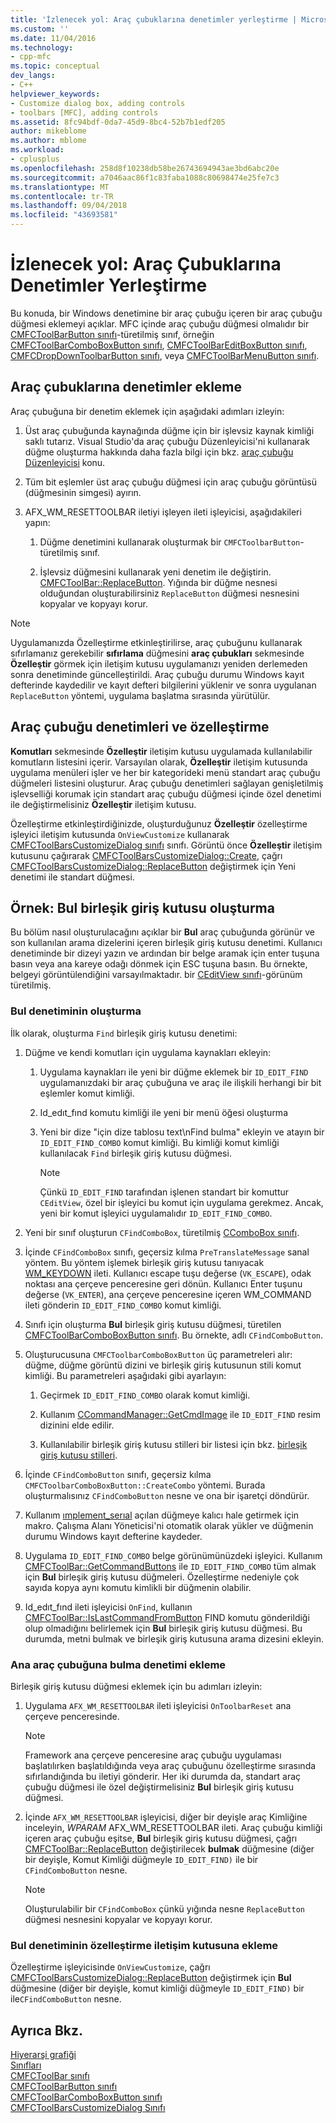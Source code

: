 ```yaml
---
title: 'İzlenecek yol: Araç çubuklarına denetimler yerleştirme | Microsoft Docs'
ms.custom: ''
ms.date: 11/04/2016
ms.technology:
- cpp-mfc
ms.topic: conceptual
dev_langs:
- C++
helpviewer_keywords:
- Customize dialog box, adding controls
- toolbars [MFC], adding controls
ms.assetid: 8fc94bdf-0da7-45d9-8bc4-52b7b1edf205
author: mikeblome
ms.author: mblome
ms.workload:
- cplusplus
ms.openlocfilehash: 258d8f10238db58be26743694943ae3bd6abc20e
ms.sourcegitcommit: a7046aac86f1c83faba1088c80698474e25fe7c3
ms.translationtype: MT
ms.contentlocale: tr-TR
ms.lasthandoff: 09/04/2018
ms.locfileid: "43693581"
---
```

# <a name="walkthrough-putting-controls-on-toolbars"></a>İzlenecek yol: Araç Çubuklarına Denetimler Yerleştirme
Bu konuda, bir Windows denetimine bir araç çubuğu içeren bir araç çubuğu düğmesi eklemeyi açıklar. MFC içinde araç çubuğu düğmesi olmalıdır bir [CMFCToolBarButton sınıfı](../mfc/reference/cmfctoolbarbutton-class.md)-türetilmiş sınıf, örneğin [CMFCToolBarComboBoxButton sınıfı](../mfc/reference/cmfctoolbarcomboboxbutton-class.md), [CMFCToolBarEditBoxButton sınıfı](../mfc/reference/cmfctoolbareditboxbutton-class.md), [CMFCDropDownToolbarButton sınıfı](../mfc/reference/cmfcdropdowntoolbarbutton-class.md), veya [CMFCToolBarMenuButton sınıfı](../mfc/reference/cmfctoolbarmenubutton-class.md).  
  
## <a name="adding-controls-to-toolbars"></a>Araç çubuklarına denetimler ekleme  
 Araç çubuğuna bir denetim eklemek için aşağıdaki adımları izleyin:  
  
1.  Üst araç çubuğunda kaynağında düğme için bir işlevsiz kaynak kimliği saklı tutarız. Visual Studio'da araç çubuğu Düzenleyicisi'ni kullanarak düğme oluşturma hakkında daha fazla bilgi için bkz. [araç çubuğu Düzenleyicisi](../windows/toolbar-editor.md) konu.  
  
2.  Tüm bit eşlemler üst araç çubuğu düğmesi için araç çubuğu görüntüsü (düğmesinin simgesi) ayırın.  
  
3.  AFX_WM_RESETTOOLBAR iletiyi işleyen ileti işleyicisi, aşağıdakileri yapın:  
  
    1.  Düğme denetimini kullanarak oluşturmak bir `CMFCToolbarButton`-türetilmiş sınıf.  
  
    2.  İşlevsiz düğmesini kullanarak yeni denetim ile değiştirin. [CMFCToolBar::ReplaceButton](../mfc/reference/cmfctoolbar-class.md#replacebutton). Yığında bir düğme nesnesi olduğundan oluşturabilirsiniz `ReplaceButton` düğmesi nesnesini kopyalar ve kopyayı korur.  
  
> [!NOTE]
>  Uygulamanızda Özelleştirme etkinleştirilirse, araç çubuğunu kullanarak sıfırlamanız gerekebilir **sıfırlama** düğmesini **araç çubukları** sekmesinde **Özelleştir** görmek için iletişim kutusu uygulamanızı yeniden derlemeden sonra denetiminde güncelleştirildi. Araç çubuğu durumu Windows kayıt defterinde kaydedilir ve kayıt defteri bilgilerini yüklenir ve sonra uygulanan `ReplaceButton` yöntemi, uygulama başlatma sırasında yürütülür.  
  
## <a name="toolbar-controls-and-customization"></a>Araç çubuğu denetimleri ve özelleştirme  
 **Komutları** sekmesinde **Özelleştir** iletişim kutusu uygulamada kullanılabilir komutların listesini içerir. Varsayılan olarak, **Özelleştir** iletişim kutusunda uygulama menüleri işler ve her bir kategorideki menü standart araç çubuğu düğmeleri listesini oluşturur. Araç çubuğu denetimleri sağlayan genişletilmiş işlevselliği korumak için standart araç çubuğu düğmesi içinde özel denetimi ile değiştirmelisiniz **Özelleştir** iletişim kutusu.  
  
 Özelleştirme etkinleştirdiğinizde, oluşturduğunuz **Özelleştir** özelleştirme işleyici iletişim kutusunda `OnViewCustomize` kullanarak [CMFCToolBarsCustomizeDialog sınıfı](../mfc/reference/cmfctoolbarscustomizedialog-class.md) sınıfı. Görüntü önce **Özelleştir** iletişim kutusunu çağırarak [CMFCToolBarsCustomizeDialog::Create](../mfc/reference/cmfctoolbarscustomizedialog-class.md#create), çağrı [CMFCToolBarsCustomizeDialog::ReplaceButton](../mfc/reference/cmfctoolbarscustomizedialog-class.md#replacebutton) değiştirmek için Yeni denetimi ile standart düğmesi.  
  
## <a name="example-creating-a-find-combo-box"></a>Örnek: Bul birleşik giriş kutusu oluşturma  
 Bu bölüm nasıl oluşturulacağını açıklar bir **Bul** araç çubuğunda görünür ve son kullanılan arama dizelerini içeren birleşik giriş kutusu denetimi. Kullanıcı denetiminde bir dizeyi yazın ve ardından bir belge aramak için enter tuşuna basın veya ana kareye odağı dönmek için ESC tuşuna basın. Bu örnekte, belgeyi görüntülendiğini varsayılmaktadır. bir [CEditView sınıfı](../mfc/reference/ceditview-class.md)-görünüm türetilmiş.  
  
### <a name="creating-the-find-control"></a>Bul denetiminin oluşturma  
 İlk olarak, oluşturma `Find` birleşik giriş kutusu denetimi:  
  
1.  Düğme ve kendi komutları için uygulama kaynakları ekleyin:  
  
    1.  Uygulama kaynakları ile yeni bir düğme eklemek bir `ID_EDIT_FIND` uygulamanızdaki bir araç çubuğuna ve araç ile ilişkili herhangi bir bit eşlemler komut kimliği.  
  
    2.  Id_edıt_fınd komutu kimliği ile yeni bir menü öğesi oluşturma  
  
    3.  Yeni bir dize "için dize tablosu text\nFind bulma" ekleyin ve atayın bir `ID_EDIT_FIND_COMBO` komut kimliği. Bu kimliği komut kimliği kullanılacak `Find` birleşik giriş kutusu düğmesi.  
  
        > [!NOTE]
        >  Çünkü `ID_EDIT_FIND` tarafından işlenen standart bir komuttur `CEditView`, özel bir işleyici bu komut için uygulama gerekmez.  Ancak, yeni bir komut işleyici uygulamalıdır `ID_EDIT_FIND_COMBO`.  
  
2.  Yeni bir sınıf oluşturun `CFindComboBox`, türetilmiş [CComboBox sınıfı](../mfc/reference/ccombobox-class.md).  
  
3.  İçinde `CFindComboBox` sınıfı, geçersiz kılma `PreTranslateMessage` sanal yöntem. Bu yöntem işlemek birleşik giriş kutusu tanıyacak [WM_KEYDOWN](/windows/desktop/inputdev/wm-keydown) ileti. Kullanıcı escape tuşu değerse (`VK_ESCAPE`), odak noktası ana çerçeve penceresine geri dönün. Kullanıcı Enter tuşunu değerse (`VK_ENTER`), ana çerçeve penceresine içeren WM_COMMAND ileti gönderin `ID_EDIT_FIND_COMBO` komut kimliği.  
  
4.  Sınıfı için oluşturma **Bul** birleşik giriş kutusu düğmesi, türetilen [CMFCToolBarComboBoxButton sınıfı](../mfc/reference/cmfctoolbarcomboboxbutton-class.md). Bu örnekte, adlı `CFindComboButton`.  
  
5.  Oluşturucusuna `CMFCToolbarComboBoxButton` üç parametreleri alır: düğme, düğme görüntü dizini ve birleşik giriş kutusunun stili komut kimliği. Bu parametreleri aşağıdaki gibi ayarlayın:  
  
    1.  Geçirmek `ID_EDIT_FIND_COMBO` olarak komut kimliği.  
  
    2.  Kullanım [CCommandManager::GetCmdImage](reference/internal-classes.md) ile `ID_EDIT_FIND` resim dizinini elde edilir.  
  
    3.  Kullanılabilir birleşik giriş kutusu stilleri bir listesi için bkz. [birleşik giriş kutusu stilleri](../mfc/reference/styles-used-by-mfc.md#combo-box-styles).  
  
6.  İçinde `CFindComboButton` sınıfı, geçersiz kılma `CMFCToolbarComboBoxButton::CreateCombo` yöntemi. Burada oluşturmalısınız `CFindComboButton` nesne ve ona bir işaretçi döndürür.  
  
7.  Kullanım [ımplement_serıal](../mfc/reference/run-time-object-model-services.md#implement_serial) açılan düğmeye kalıcı hale getirmek için makro. Çalışma Alanı Yöneticisi'ni otomatik olarak yükler ve düğmenin durumu Windows kayıt defterine kaydeder.  
  
8.  Uygulama `ID_EDIT_FIND_COMBO` belge görünümünüzdeki işleyici. Kullanım [CMFCToolBar::GetCommandButtons](../mfc/reference/cmfctoolbar-class.md#getcommandbuttons) ile `ID_EDIT_FIND_COMBO` tüm almak için **Bul** birleşik giriş kutusu düğmeleri. Özelleştirme nedeniyle çok sayıda kopya aynı komutu kimlikli bir düğmenin olabilir.  
  
9. Id_edıt_fınd ileti işleyicisi `OnFind`, kullanın [CMFCToolBar::IsLastCommandFromButton](../mfc/reference/cmfctoolbar-class.md#islastcommandfrombutton) FIND komutu gönderildiği olup olmadığını belirlemek için **Bul** birleşik giriş kutusu düğmesi. Bu durumda, metni bulmak ve birleşik giriş kutusuna arama dizesini ekleyin.  
  
### <a name="adding-the-find-control-to-the-main-toolbar"></a>Ana araç çubuğuna bulma denetimi ekleme  
 Birleşik giriş kutusu düğmesi eklemek için bu adımları izleyin:  
  
1.  Uygulama `AFX_WM_RESETTOOLBAR` ileti işleyicisi `OnToolbarReset` ana çerçeve penceresinde.  
  
    > [!NOTE]
    >  Framework ana çerçeve penceresine araç çubuğu uygulaması başlatılırken başlatıldığında veya araç çubuğunu özelleştirme sırasında sıfırlandığında bu iletiyi gönderir. Her iki durumda da, standart araç çubuğu düğmesi ile özel değiştirmelisiniz **Bul** birleşik giriş kutusu düğmesi.  
  
2.  İçinde `AFX_WM_RESETTOOLBAR` işleyicisi, diğer bir deyişle araç Kimliğine inceleyin, *WPARAM* AFX_WM_RESETTOOLBAR ileti. Araç çubuğu kimliği içeren araç çubuğu eşitse, **Bul** birleşik giriş kutusu düğmesi, çağrı [CMFCToolBar::ReplaceButton](../mfc/reference/cmfctoolbar-class.md#replacebutton) değiştirilecek **bulmak** düğmesine (diğer bir deyişle, Komut Kimliği düğmeyle `ID_EDIT_FIND)` ile bir `CFindComboButton` nesne.  
  
    > [!NOTE]
    >  Oluşturulabilir bir `CFindComboBox` çünkü yığında nesne `ReplaceButton` düğmesi nesnesini kopyalar ve kopyayı korur.  
  
### <a name="adding-the-find-control-to-the-customize-dialog-box"></a>Bul denetiminin özelleştirme iletişim kutusuna ekleme  
 Özelleştirme işleyicisinde `OnViewCustomize`, çağrı [CMFCToolBarsCustomizeDialog::ReplaceButton](../mfc/reference/cmfctoolbarscustomizedialog-class.md#replacebutton) değiştirmek için **Bul** düğmesine (diğer bir deyişle, komut kimliği düğmeyle `ID_EDIT_FIND)` bir ile`CFindComboButton` nesne.  
  
## <a name="see-also"></a>Ayrıca Bkz.  
 [Hiyerarşi grafiği](../mfc/hierarchy-chart.md)   
 [Sınıfları](../mfc/reference/mfc-classes.md)   
 [CMFCToolBar sınıfı](../mfc/reference/cmfctoolbar-class.md)   
 [CMFCToolBarButton sınıfı](../mfc/reference/cmfctoolbarbutton-class.md)   
 [CMFCToolBarComboBoxButton sınıfı](../mfc/reference/cmfctoolbarcomboboxbutton-class.md)   
 [CMFCToolBarsCustomizeDialog Sınıfı](../mfc/reference/cmfctoolbarscustomizedialog-class.md)
